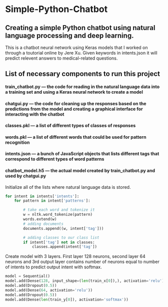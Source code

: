 # Simple-Python-Chatbot

## Creating a simple Python chatbot using natural language processing and deep learning.

This is a chatbot neural network using Keras models that I worked on through a toutorial online by Jere Xu. Given keywords in intents.json it will predict relevent answers to medical-related questions. 

## List of necessary components to run this project

#### train_chatbot.py — the code for reading in the natural language data into a training set and using a Keras neural network to create a model

#### chatgui.py — the code for cleaning up the responses based on the predictions from the model and creating a graphical interface for interacting with the chatbot

#### classes.pkl — a list of different types of classes of responses

#### words.pkl — a list of different words that could be used for pattern recognition

#### intents.json — a bunch of JavaScript objects that lists different tags that correspond to different types of word patterns

#### chatbot_model.h5 — the actual model created by train_chatbot.py and used by chatgui.py


Initialize all of the lists where natural language data is stored.

```python
for intent in intents['intents']:
    for pattern in intent['patterns']:

        # take each word and tokenize it
        w = nltk.word_tokenize(pattern)
        words.extend(w)
        # adding documents
        documents.append((w, intent['tag']))

        # adding classes to our class list
        if intent['tag'] not in classes:
            classes.append(intent['tag'])
```            
            
Create model with 3 layers. First layer 128 neurons, second layer 64 neurons and 3rd output layer contains number of neurons equal to number of intents to predict output intent with softmax.

```python
model = Sequential()
model.add(Dense(128, input_shape=(len(train_x[0]),), activation='relu'))
model.add(Dropout(0.5))
model.add(Dense(64, activation='relu'))
model.add(Dropout(0.5))
model.add(Dense(len(train_y[0]), activation='softmax'))
```
